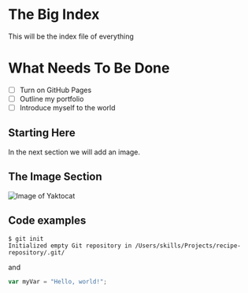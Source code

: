 # The Big Index

This will be the index file of everything

# What Needs To Be Done

- [ ] Turn on GitHub Pages
- [ ] Outline my portfolio
- [ ] Introduce myself to the world

## Starting Here

In the next section we will add an image.

## The Image Section

![Image of Yaktocat](https://octodex.github.com/images/yaktocat.png)

## Code examples

```
$ git init
Initialized empty Git repository in /Users/skills/Projects/recipe-repository/.git/
```

and 

```javascript
var myVar = "Hello, world!";
```
